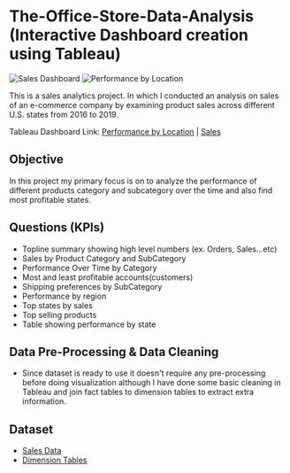 # The-Office-Store-Data-Analysis (Interactive Dashboard creation using Tableau)
![Sales Dashboard](https://github.com/user-attachments/assets/97cdde69-1f2a-4a2c-a965-b7e0d58e39d6)
![Performance by Location](https://github.com/user-attachments/assets/02c9ea93-f136-468f-a72d-85be37f23709)

This is a sales analytics project. In which I conducted an analysis on sales of an e-commerce company by examining product sales across different U.S. states from 2016 to 2019.

Tableau Dashboard Link: <a target="_blank" href="https://public.tableau.com/views/TableauFundamentals_17483200559180/PerformancebyLocation?:language=en-US&publish=yes&:sid=&:redirect=auth&:display_count=n&:origin=viz_share_link">Performance by Location</a>
| <a target="_blank" href="https://public.tableau.com/views/TableauFundamentals_17483200559180/PerformancebyLocation?:language=en-US&publish=yes&:sid=&:redirect=auth&:display_count=n&:origin=viz_share_link">Sales</a>

## Objective
In this project my primary focus is on to analyze the performance of different products category and subcategory over the time and also find most profitable states.

## Questions (KPIs)
-  Topline summary showing high level numbers (ex. Orders, Sales…etc)
-  Sales by Product Category and SubCategory
-  Performance Over Time by Category
-  Most and least profitable accounts(customers)
-  Shipping preferences by SubCategory
-  Performance by region
-  Top states by sales
-  Top selling products
-  Table showing performance by state

## Data Pre-Processing & Data Cleaning
- Since dataset is ready to use it doesn't require any pre-processing before doing visualization although I have done some basic cleaning in Tableau and join fact tables to dimension tables to extract extra information.

## Dataset
- <a target="_blank" href="https://github.com/sujit10x12/the-office-store-tableau/blob/main/Datasets/SalesData.xlsx">Sales Data</a>
- <a target="_blank" href="https://github.com/sujit10x12/the-office-store-tableau/blob/main/Datasets/Dimension%20Tables.xlsx">Dimension Tables</a>


